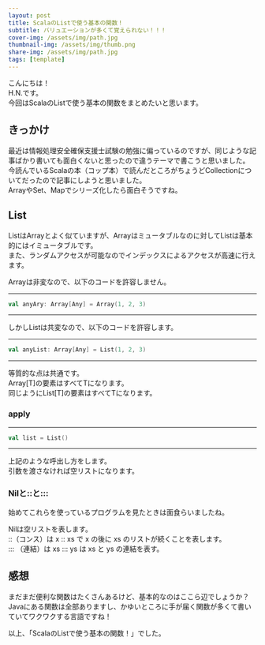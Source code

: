 ```yaml
---
layout: post
title: ScalaのListで使う基本の関数！
subtitle: バリュエーションが多くて覚えられない！！！
cover-img: /assets/img/path.jpg
thumbnail-img: /assets/img/thumb.png
share-img: /assets/img/path.jpg
tags: [template]
---
```


こんにちは！  
H.N.です。  
今回はScalaのListで使う基本の関数をまとめたいと思います。

## きっかけ
最近は情報処理安全確保支援士試験の勉強に偏っているのですが、同じような記事ばかり書いても面白くないと思ったので違うテーマで書こうと思いました。  
今読んでいるScalaの本（コップ本）で読んだところがちょうどCollectionについてだったので記事にしようと思いました。  
ArrayやSet、Mapでシリーズ化したら面白そうですね。

## List

ListはArrayとよく似ていますが、Arrayはミュータブルなのに対してListは基本的にはイミュータブルです。  
また、ランダムアクセスが可能なのでインデックスによるアクセスが高速に行えます。

Arrayは非変なので、以下のコードを許容しません。

---
```Scala
val anyAry: Array[Any] = Array(1, 2, 3)
```
---

しかしListは共変なので、以下のコードを許容します。

---
```Scala
val anyList: Array[Any] = List(1, 2, 3)
```
---

等質的な点は共通です。  
Array[T]の要素はすべてTになります。  
同じようにList[T]の要素はすべてTになります。  

### apply

---
```Scala
val list = List()
```
---

上記のような呼出し方をします。  
引数を渡さなければ空リストになります。

### Nilと::と:::
始めてこれらを使っているプログラムを見たときは面食らいましたね。

Nilは空リストを表します。  
::（コンス）は x :: xs で x の後に xs のリストが続くことを表します。  
::: （連結）は xs ::: ys は xs と ys の連結を表す。

## 感想
まだまだ便利な関数はたくさんあるけど、基本的なのはここら辺でしょうか？  
Javaにある関数は全部ありますし、かゆいところに手が届く関数が多くて書いていてワクワクする言語ですね！

以上、「ScalaのListで使う基本の関数！」でした。
